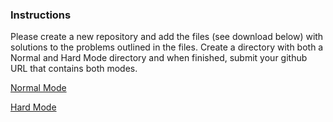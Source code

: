 ### Instructions

Please create a new repository and add the files (see download below) with solutions to the problems outlined in the files. Create a directory with both a Normal and Hard Mode directory and when finished, submit your github URL that contains both modes.

[Normal Mode](https://dl.dropboxusercontent.com/s/ow22o3ekzj5vab3/NomralMode.zip?dl=0)

[Hard Mode](https://dl.dropboxusercontent.com/s/fc8c9hgay62dyph/assignmentFunctions.zip?dl=0)